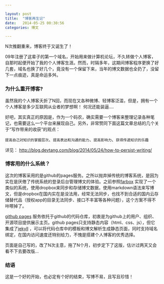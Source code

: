 ```yaml
---

layout: post
title:  "博客再生记"
date:   2014-05-25 00:30:56
categories: 博文

---
```



N次推翻重来，博客终于又诞生了！


09年注册了这辈子的第一个域名，开始用来做计算机论坛，不久转做个人博客，自那时起便开始了我的个人博客生涯。然而，时隔多年，这期间博客程序更换了好几套，域名也换了好几个，竟没有一个保留下来，当年的博文数据也全扔了，没留下一点痕迹，真是命运多舛。


### 为什么重开博客?

虽然我的个人博客夭折了N回，而现在又各种微博、轻博客泛滥，但是，拥有一个个人博客是多少互联网从业者的梦想啊！ 何况还能装逼....

好吧，其实真正的原因是，作为一个码农，确实需要一个博客来整理记录各种笔记，也需要这么一个平台来展现自己。另外，非常赞同下面这篇文章总结的几个关于“写作带来的收获”的观点：

`提高自己对知识的掌握层次`、`提高表达和沟通的能力`、`提高影响力`、`获得传递知识的乐趣`

详见： http://blog.devtang.com/blog/2014/05/24/how-to-persist-writing/


### 博客用的什么系统？

这次的博客采用的是github的pages服务。之所以抛弃掉传统的博客系统，是因为实在是厌倦了传统系统的登录后台管理博文的体验。之前参照[farbox](https://www.farbox.com/) 实现了一个类似的系统，使用dropbox来同步和存储博文数据，使用markdown语法来写博文，但是dropbox在国内实在是没法用，经常无法同步，也找不到合适的国内云存储替代品（授权app的目录无法同步、接口不丰富等各种问题），这个方案不得不咔嚓掉了。

[github pages](https://pages.github.com/) 服务依托于github的代码仓库，初衷是为github上的用户、组织、开源项目提供展示主页。github pages只支持静态内容（html、css、js），但它集成了[jekyll](http://jekyllrb.com/) ，可以将代码仓库中的模板和博文解析生成静态页面，同时支持域名绑定，在国内访问速度还特别给力，不愧是搭建个人博客的优秀选择。

页面是自己写的，改了N次主意，拖了N个月，初步定下了这版，估计过两天又会看不下去要改版...


### 结语

这是一个好的开始，也必定有个好的结束，写博不易，且写且珍惜！
